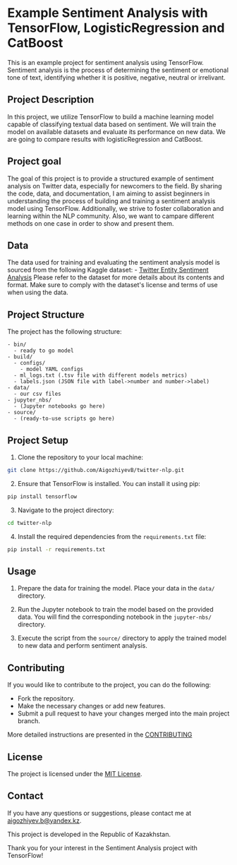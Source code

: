 # Example Sentiment Analysis with TensorFlow, LogisticRegression and CatBoost

This is an example project for sentiment analysis using TensorFlow. Sentiment analysis is the process of determining the sentiment or emotional tone of text, identifying whether it is positive, negative, neutral or irrelivant.

## Project Description

In this project, we utilize TensorFlow to build a machine learning model capable of classifying textual data based on sentiment. We will train the model on available datasets and evaluate its performance on new data.
We are going to compare results with logisticRegression and CatBoost.

## Project goal

The goal of this project is to provide a structured example of sentiment analysis on Twitter data, especially for newcomers to the field. By sharing the code, data, and documentation, I am aiming to assist beginners in understanding the process of building and training a sentiment analysis model using TensorFlow.
Additionally, we strive to foster collaboration and learning within the NLP community.
Also, we want to campare different methods on one case in order to show and present them.

## Data

The data used for training and evaluating the sentiment analysis model is sourced from the following Kaggle dataset: - [Twitter Entity Sentiment Analysis](https://www.kaggle.com/datasets/jp797498e/twitter-entity-sentiment-analysis)
Please refer to the dataset for more details about its contents and format. Make sure to comply with the dataset's license and terms of use when using the data.

## Project Structure

The project has the following structure:

```
- bin/
  - ready to go model
- build/
  - configs/
    - model YAML configs
  - ml_logs.txt (.tsv file with different models metrics)
  - labels.json (JSON file with label->number and number->label)
- data/
  - our csv files
- jupyter_nbs/
  - (Jupyter notebooks go here)
- source/
  - (ready-to-use scripts go here)
```

## Project Setup

1. Clone the repository to your local machine:

```bash
git clone https://github.com/AigozhiyevB/twitter-nlp.git
```

2. Ensure that TensorFlow is installed. You can install it using pip:

```bash
pip install tensorflow
```

3. Navigate to the project directory:

```bash
cd twitter-nlp
```

4. Install the required dependencies from the `requirements.txt` file:

```bash
pip install -r requirements.txt
```

## Usage

1. Prepare the data for training the model. Place your data in the `data/` directory.

2. Run the Jupyter notebook to train the model based on the provided data. You will find the corresponding notebook in the `jupyter-nbs/` directory.

3. Execute the script from the `source/` directory to apply the trained model to new data and perform sentiment analysis.

## Contributing

If you would like to contribute to the project, you can do the following:

- Fork the repository.
- Make the necessary changes or add new features.
- Submit a pull request to have your changes merged into the main project branch.

More detailed instructions are presented in the [CONTRIBUTING](docs/CONTRIBUTING.md)
## License

The project is licensed under the [MIT License](https://opensource.org/licenses/MIT).

## Contact

If you have any questions or suggestions, please contact me at [aigozhiyev.b@yandex.kz](mailto:aigozhiyev.b@yandex.kz?subject=[GitHub]%20Source%20twitter-nlp).

This project is developed in the Republic of Kazakhstan.

Thank you for your interest in the Sentiment Analysis project with TensorFlow!
